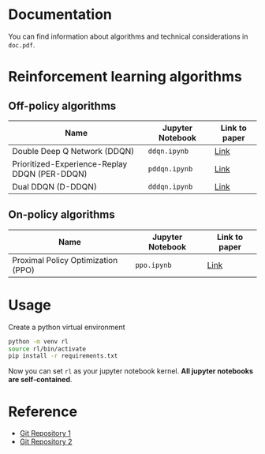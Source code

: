 # Documentation
You can find information about algorithms and technical considerations in `doc.pdf`.

# Reinforcement learning algorithms
## Off-policy algorithms 

| Name | Jupyter Notebook | Link to paper |
| ---- | ---------------- | ----------------- |
| Double Deep Q Network (DDQN) | `ddqn.ipynb` | [Link](https://arxiv.org/abs/1509.06461) |
| Prioritized-Experience-Replay DDQN (PER-DDQN) | `pddqn.ipynb` | [Link](https://arxiv.org/abs/1511.05952) |
| Dual DDQN (D-DDQN) | `dddqn.ipynb` | [Link](https://ieeexplore.ieee.org/abstract/document/8483478) |

## On-policy algorithms
| Name | Jupyter Notebook | Link to paper |
| ---- | ---------------- | ------------- |
| Proximal Policy Optimization (PPO) | `ppo.ipynb` | [Link](https://arxiv.org/abs/1707.06347) |

# Usage
Create a python virtual environment
```bash
python -m venv rl
source rl/bin/activate
pip install -r requirements.txt
```
Now you can set `rl` as your jupyter notebook kernel. **All jupyter notebooks are self-contained**. 

# Reference
* [Git Repository 1](https://github.com/p-christ/Deep-Reinforcement-Learning-Algorithms-with-PyTorch/tree/master)
* [Git Repository 2](https://github.com/ericyangyu/PPO-for-Beginners)